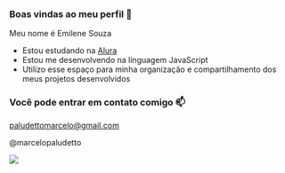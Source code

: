 ### Boas vindas ao meu perfil 🩷

Meu nome é Emilene Souza

- Estou estudando na [Alura](https://www.alura.com.br)
- Estou me desenvolvendo na linguagem JavaScript
- Utilizo esse espaço para minha organização e compartilhamento dos meus projetos desenvolvidos

### Você pode entrar em contato comigo 📫

paludettomarcelo@gmail.com

@marcelopaludetto

![](https://media1.tenor.com/m/aKFaZBrZFYcAAAAC/excited-spin.gif)
